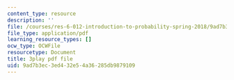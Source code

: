 ```yaml
---
content_type: resource
description: ''
file: /courses/res-6-012-introduction-to-probability-spring-2018/9ad7b3ec3ed432e54a36285db9879109_pdR9hV8mRWE.pdf
file_type: application/pdf
learning_resource_types: []
ocw_type: OCWFile
resourcetype: Document
title: 3play pdf file
uid: 9ad7b3ec-3ed4-32e5-4a36-285db9879109
---
```

